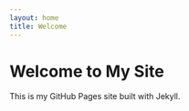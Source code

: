 ```yaml
---
layout: home
title: Welcome
---
```


# Welcome to My Site

This is my GitHub Pages site built with Jekyll.
